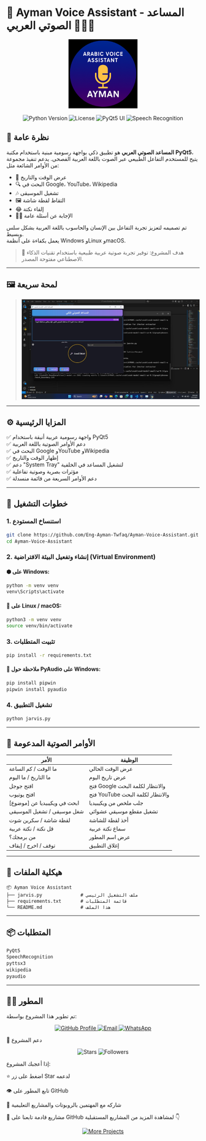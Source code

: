 # 🧠 Ayman Voice Assistant - المساعد الصوتي العربي 🎤🇸🇦

<p align="center">
  <img src="AYMAN icon.png" width="180" alt="Arabic Voice Assistant"/>
</p>

<p align="center">
  <img src="https://img.shields.io/badge/python-3.7%2B-blue.svg" alt="Python Version">
  <img src="https://img.shields.io/badge/License-MIT-green.svg" alt="License">
  <img src="https://img.shields.io/badge/UI-PyQt5-blueviolet" alt="PyQt5 UI">
  <img src="https://img.shields.io/badge/Speech-Recognition-orange" alt="Speech Recognition">
</p>

## 📝 نظرة عامة

**المساعد الصوتي العربي** هو تطبيق ذكي بواجهة رسومية مبنية باستخدام مكتبة **PyQt5**، يتيح للمستخدم التفاعل الطبيعي عبر الصوت باللغة العربية الفصحى. يدعم تنفيذ مجموعة من الأوامر الشائعة مثل:

- 📅 عرض الوقت والتاريخ  
- 🔍 البحث في Google، YouTube، Wikipedia  
- 🎶 تشغيل الموسيقى  
- 🖼️ التقاط لقطة شاشة  
- 😂 إلقاء نكتة  
- 👨‍💻 الإجابة عن أسئلة عامة  

تم تصميمه لتعزيز تجربة التفاعل بين الإنسان والحاسوب باللغة العربية بشكل سلس وبسيط.  
يعمل بكفاءة على أنظمة Windows وLinux وmacOS.

> 🎯 هدف المشروع: توفير تجربة صوتية عربية طبيعية باستخدام تقنيات الذكاء الاصطناعي مفتوحة المصدر.

---

## 🖼️ لمحة سريعة
 
> ![demo](ayman.jfif)

---

## ⚙️ المزايا الرئيسية

✅ واجهة رسومية عربية أنيقة باستخدام PyQt5  
✅ دعم الأوامر الصوتية باللغة العربية  
✅ البحث في Google وYouTube وWikipedia  
✅ إظهار الوقت والتاريخ  
✅ دعم "System Tray" لتشغيل المساعد في الخلفية  
✅ مؤثرات بصرية وصوتية تفاعلية  
✅ دعم الأوامر السريعة من قائمة منسدلة

---

## 🚀 خطوات التشغيل

### 1. استنساخ المستودع
```bash
git clone https://github.com/Eng-Ayman-Twfaq/Ayman-Voice-Assistant.git
cd Ayman-Voice-Assistant
```

### 2. إنشاء وتفعيل البيئة الافتراضية (Virtual Environment)

#### ⬢ على Windows:
```bash
python -m venv venv
venv\Scripts\activate
```

#### 🐧 على Linux / macOS:
```bash
python3 -m venv venv
source venv/bin/activate
```

### 3. تثبيت المتطلبات
```bash
pip install -r requirements.txt
```

#### 🔧 ملاحظة حول PyAudio على Windows:
```bash
pip install pipwin
pipwin install pyaudio
```

### 4. تشغيل التطبيق
```bash
python jarvis.py
```

---

## 🎤 الأوامر الصوتية المدعومة

| الأمر                          | الوظيفة                                     |
|-------------------------------|----------------------------------------------|
| ما الوقت / كم الساعة           | عرض الوقت الحالي                             |
| ما التاريخ / ما اليوم          | عرض تاريخ اليوم                              |
| افتح جوجل                     | فتح Google والانتظار لكلمة البحث             |
| افتح يوتيوب                   | فتح YouTube والانتظار لكلمة البحث            |
| ابحث في ويكيبيديا عن [موضوع]  | جلب ملخص من ويكيبيديا                        |
| شغل موسيقى / تشغيل الموسيقى  | تشغيل مقطع موسيقي عشوائي                     |
| لقطة شاشة / سكرين شوت        | أخذ لقطة للشاشة                              |
| قل نكتة / نكتة عربية          | سماع نكتة عربية                              |
| من برمجك؟                    | عرض اسم المطور                               |
| توقف / اخرج / إيقاف          | إغلاق التطبيق                                |

---

## 📂 هيكلية الملفات

```
📦 Ayman Voice Assistant
├── jarvis.py              # ملف التشغيل الرئيسي
├── requirements.txt       # قائمة المتطلبات
└── README.md              # هذا الملف
```

---

## 📦 المتطلبات

```bash
PyQt5
SpeechRecognition
pyttsx3
wikipedia
pyaudio
```

---

## 👨‍💻 المطور

تم تطوير هذا المشروع بواسطة:

<p align="center"> <a href="https://github.com/Eng-Ayman-Twfaq"> <img src="https://img.shields.io/badge/GitHub-Eng__Ayman__Twfaq-181717?style=for-the-badge&logo=github" alt="GitHub Profile"/> </a> <a href="mailto:ayman.tawfaq.developers@gmail.com"> <img src="https://img.shields.io/badge/Email-ayman.tawfaq.developers%40gmail.com-D14836?style=for-the-badge&logo=gmail" alt="Email"/> </a> <a href="https://wa.me/967770883615"> <img src="https://img.shields.io/badge/WhatsApp-%2B967770883615-25D366?style=for-the-badge&logo=whatsapp" alt="WhatsApp"/> </a> </p>
🌟 دعم المشروع
<p align="center"> <img src="https://img.shields.io/github/stars/Eng-Ayman-Twfaq/Human-Follower-Robot?style=social" alt="Stars"/> <img src="https://img.shields.io/github/followers/Eng-Ayman-Twfaq?style=social" alt="Followers"/> </p>
إذا أعجبك المشروع:

⭐ اضغط على زر Star لدعمه

👁️ تابع المطور على GitHub

📢 شاركه مع المهتمين بالروبوتات والمشاريع التعليمية

🚀 مشاريع قادمة
تابعنا على GitHub لمشاهدة المزيد من المشاريع المستقبلية 👇

<p align="center"> <a href="https://github.com/Eng-Ayman-Twfaq"> <img src="https://img.shields.io/badge/VIEW_MORE_PROJECTS-181717?style=for-the-badge&logo=github" alt="More Projects"/> </a> </p>